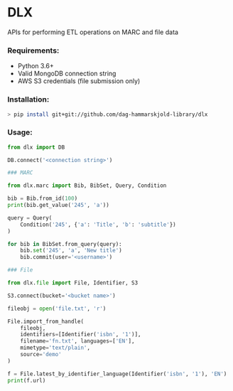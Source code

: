 # DLX
APIs for performing ETL operations on MARC and file data

### Requirements:
* Python 3.6+
* Valid MongoDB connection string
* AWS S3 credentials (file submission only)

### Installation:
```bash
> pip install git+git://github.com/dag-hammarskjold-library/dlx
```
### Usage:
```python
from dlx import DB

DB.connect('<connection string>')

### MARC

from dlx.marc import Bib, BibSet, Query, Condition

bib = Bib.from_id(100)
print(bib.get_value('245', 'a'))

query = Query(
	Condition('245', {'a': 'Title', 'b': 'subtitle'})
)

for bib in BibSet.from_query(query):
	bib.set('245', 'a', 'New title')
	bib.commit(user='<username>')

### File

from dlx.file import File, Identifier, S3

S3.connect(bucket='<bucket name>')

fileobj = open('file.txt', 'r')

File.import_from_handle(
	fileobj,
	identifiers=[Identifier('isbn', '1')], 
	filename='fn.txt', languages=['EN'],
	mimetype='text/plain',
	source='demo'
)

f = File.latest_by_identifier_language(Identifier('isbn', '1'), 'EN')
print(f.url)
```
